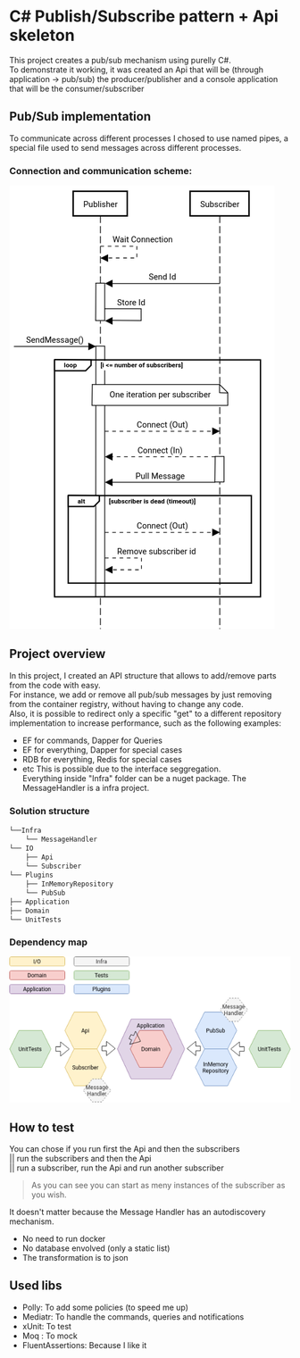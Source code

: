 # C# Publish/Subscribe pattern + Api skeleton

This project creates a pub/sub mechanism using purelly C#.  
To demonstrate it working, it was created an Api that will be (through application -> pub/sub) the producer/publisher and a console application that will be the consumer/subscriber

## Pub/Sub implementation
To communicate across different processes I chosed to use named pipes, a special file used to send messages across different processes.

### Connection and communication scheme:
![Connection schema](doc_assets/connection_schema.png)

## Project overview
In this project, I created an API structure that allows to add/remove parts from the code with easy.  
For instance, we add or remove all pub/sub messages by just removing from the container registry, without having to change any code.  
Also, it is possible to redirect only a specific "get" to a different repository implementation to increase performance, such as the following examples:
- EF for commands, Dapper for Queries
- EF for everything, Dapper for special cases
- RDB for everything, Redis for special cases
- etc
This is possible due to the interface seggregation.  
Everything inside "Infra" folder can be a nuget package. The MessageHandler is a infra project.
### Solution structure

```
└──Infra
    └── MessageHandler
└── IO
    ├── Api
    └── Subscriber
└── Plugins
    ├── InMemoryRepository
    └── PubSub
├── Application
├── Domain
└── UnitTests
```
### Dependency map
![Dependency map](doc_assets/dependency.png)

## How to test
You can chose if you run first the Api and then the subscribers  
|| run the subscribers and then the Api  
|| run a subscriber, run the Api and run another subscriber

> As you can see you can start as meny instances of the subscriber as you wish.

It doesn't matter because the Message Handler has an autodiscovery mechanism.

* No need to run docker
* No database envolved (only a static list)
* The transformation is to json

## Used libs
* Polly: To add some policies (to speed me up)
* Mediatr: To handle the commands, queries and notifications
* xUnit: To test
* Moq : To mock
* FluentAssertions: Because I like it